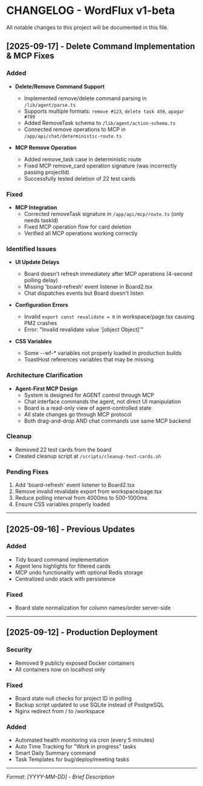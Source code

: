 # CHANGELOG - WordFlux v1-beta

All notable changes to this project will be documented in this file.

## [2025-09-17] - Delete Command Implementation & MCP Fixes

### Added
- **Delete/Remove Command Support**
  - Implemented remove/delete command parsing in `/lib/agent/parse.ts`
  - Supports multiple formats: `remove #123`, `delete task 456`, `apagar #789`
  - Added RemoveTask schema to `/lib/agent/action-schema.ts`
  - Connected remove operations to MCP in `/app/api/chat/deterministic-route.ts`

- **MCP Remove Operation**
  - Added remove_task case in deterministic route
  - Fixed MCP remove_card operation signature (was incorrectly passing projectId)
  - Successfully tested deletion of 22 test cards

### Fixed
- **MCP Integration**
  - Corrected removeTask signature in `/app/api/mcp/route.ts` (only needs taskId)
  - Fixed MCP operation flow for card deletion
  - Verified all MCP operations working correctly

### Identified Issues
- **UI Update Delays**
  - Board doesn't refresh immediately after MCP operations (4-second polling delay)
  - Missing 'board-refresh' event listener in Board2.tsx
  - Chat dispatches events but Board doesn't listen

- **Configuration Errors**
  - Invalid `export const revalidate = 0` in workspace/page.tsx causing PM2 crashes
  - Error: "Invalid revalidate value '[object Object]'"

- **CSS Variables**
  - Some --wf-* variables not properly loaded in production builds
  - ToastHost references variables that may be missing

### Architecture Clarification
- **Agent-First MCP Design**
  - System is designed for AGENT control through MCP
  - Chat interface commands the agent, not direct UI manipulation
  - Board is a read-only view of agent-controlled state
  - All state changes go through MCP protocol
  - Both drag-and-drop AND chat commands use same MCP backend

### Cleanup
- Removed 22 test cards from the board
- Created cleanup script at `/scripts/cleanup-test-cards.sh`

### Pending Fixes
1. Add 'board-refresh' event listener to Board2.tsx
2. Remove invalid revalidate export from workspace/page.tsx
3. Reduce polling interval from 4000ms to 500-1000ms
4. Ensure CSS variables properly loaded

---

## [2025-09-16] - Previous Updates

### Added
- Tidy board command implementation
- Agent lens highlights for filtered cards
- MCP undo functionality with optional Redis storage
- Centralized undo stack with persistence

### Fixed
- Board state normalization for column names/order server-side

---

## [2025-09-12] - Production Deployment

### Security
- Removed 9 publicly exposed Docker containers
- All containers now on localhost only

### Fixed
- Board state null checks for project ID in polling
- Backup script updated to use SQLite instead of PostgreSQL
- Nginx redirect from / to /workspace

### Added
- Automated health monitoring via cron (every 5 minutes)
- Auto Time Tracking for "Work in progress" tasks
- Smart Daily Summary command
- Task Templates for bug/deploy/meeting tasks

---

*Format: [YYYY-MM-DD] - Brief Description*